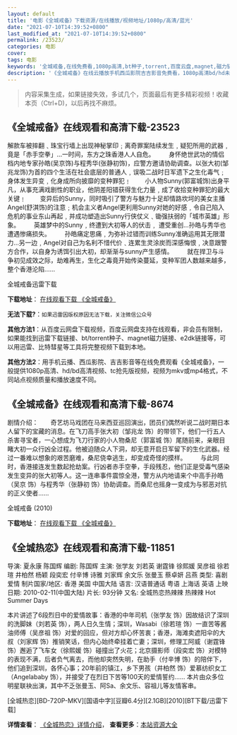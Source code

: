 ```yaml
---
layout: default
title: '电影《全城戒备》下载资源/在线播放/视频地址/1080p/高清/蓝光'
date: "2021-07-10T14:39:52+0800"
last_modified_at: "2021-07-10T14:39:52+0800"
permalink: /23523/
categories: 电影
cover:
tags: 电影
keywords: '全城戒备,在线免费看,1080p高清,bt种子,torrent,百度云盘,magnet,磁力链,迅雷下载资源'
description: '《全城戒备》在线云播放手机西瓜影院吉吉影音免费看，1080p高清bd/hd未删减完整版和tc抢先枪版，mkv/mp4格式，附带bt/torrent种子、magnet/磁力链、百度云盘、网盘资源迅雷下载链接'
---
```


>内容采集生成，如果链接失效，多试几个，页面最后有更多精彩视频！收藏本页（Ctrl+D)，以后再找不麻烦。


## 《全城戒备》在线观看和高清下载-23523

解款车被摔翻﹑珠宝行墙上出现神秘掌印﹔离奇罪案陆续发生﹐疑犯所用的武器﹐竟是「赤手空拳」&hellip;一时间，东方之珠香港人人自危。 　　身怀绝世武功的情侣档内地专家孙皓(吴京饰)与程秀华(张静初饰)，应警方邀请协助调查。以张大初(邹兆龙饰)为首的四个生活在社会底层的普通人﹐误吸二战时日军遗下之生化毒气﹔身体发生异变﹐化身成所向披靡的变种罪犯﹗ 　　小人物Sunny(郭富城饰)出身平凡，从事充满戏剧性的职业，他阴差阳错获得生化力量﹐成了收拾变种罪犯的最大关键﹗ 　　变异后的Sunny，同时吸引了警方与魅力十足却情路坎坷的美女主播Angel(舒淇饰)的注意﹔机会主义者Angel更利用Sunny对她的好感﹐令自己陷入危机的事业东山再起﹐并成功塑造出Sunny行侠仗义﹑锄强扶弱的「城市英雄」形象。 　　英雄梦中的Sunny﹐终遭到大初等人的伏击﹐ 遭受重创…孙皓与秀华也遭遇惨痛损失。 　　孙皓痛定思痛﹐为弥补过错而训练Sunny准确运用其无限潜力&hellip;另一边﹐Angel对自己为名利不惜代价﹑连累生灵涂炭而深感悔恨﹐决意跟警方合作，以自身为诱饵引出大初，却渐渐与sunny产生感情。 　　就在捍卫与斗争初见成效之际，劫难再生，生化之毒竟开始传染蔓延，变种军团人数越来越多，整个香港沦陷&hellip;…


全城戒备迅雷下载

**下载地址**： [在线观看下载 《全城戒备》](https://www.993dy.com//vod-detail-id-24665.html) 


**无法下载?**：`如果迅雷因版权原因无法下载，关注微信公众号 `

**其他方法1**：从百度云网盘下载视频，百度云网盘支持在线观看，非会员有限制，如果能找到迅雷下载链接、bt/torrent种子、magnet磁力链接、e2dk链接等，可以用迅雷、比特彗星等工具将完整视频下载到本地。

**其他方法2**：用手机云播、西瓜影院、吉吉影音等在线免费观看《全城戒备》，一般提供1080p高清、hd/bd高清视频、tc抢先版视频，视频为mkv或mp4格式，不同站点视频质量和播放速度不同。


## 《全城戒备》在线观看和高清下载-8674

剧情介绍：　　奇艺坊马戏团在马来西亚巡回演出，团员们偶然听说二战时期日本人留下的宝藏的消息。在飞刀高手张大初（邹兆龙 饰）的带领下，他们一行五人杀害寻宝者，一心想成为飞刀行家的小人物桑尼（郭富城 饰）尾随前来，亲眼目睹大初一众行凶全过程。他被迫随众人下洞，却无意开启日军留下的生化武器。经过一番难以想象的艰苦磨难，桑尼侥幸逃生，却变成奇怪的摸样。 　　与此同时，香港接连发生数起抢劫案。行凶者赤手空拳，手段残忍，他们正是受毒气感染发生变异的张大初等人。这一连串事件震惊全港，警方从内地请来个中高手孙皓（吴京 饰）与程秀华（张静初 饰）协助调查。而桑尼也摇身一变成为与邪恶对抗的正义使者……


全城戒备 (2010)

**下载地址**： [在线观看下载 《全城戒备》](https://www.btbtdy.me/btdy/dy10615.html) 


## 《全城热恋》在线观看和高清下载-11851

导演: 夏永康 陈国辉 编剧: 陈国辉 主演: 张学友 刘若英 谢霆锋 徐熙媛 吴彦祖 徐若瑄 井柏然 杨颖 段奕宏 付辛博 诗雅 刘家辉 余文乐 张曼玉 蔡卓妍 吕燕 类型: 喜剧 爱情 制片国家/地区: 香港 美国 中国大陆 语言: 汉语普通话 粤语 上海话 英语 上映日期: 2010-02-11(中国大陆) 片长: 93分钟 又名: 全城热恋热辣辣 热辣辣 Hot Summer Days

本片讲述了6段烈日中的爱情故事：香港的中年司机（张学友 饰）因故结识了深圳的洗脚妹（刘若英 饰），两人日久生情；深圳，Wasabi（徐若瑄 饰）一直苦等酱油师傅（吴彦祖 饰）对爱的回应，但对方却心怀苦衷；香港，海滩卖遮阳伞的大叔（刘家辉 饰）推销笑话，但内心始终牵挂着亡妻；深圳，修理工阿威（谢霆锋 饰）邂逅了飞车女（徐熙媛 饰）碰撞出了火花；北京摄影师（段奕宏 饰）对模特的表现不满，后者负气离去，而他却突然失明，在助手（付辛博 饰）的陪伴下，他们追到深圳，各怀心事；20年前的镇江，乡下男孩（井柏然 饰）爱慕纺织女工（Angelababy 饰），并接受了在烈日下苦等100天的爱情誓约…… 本片由众多位明星联袂出演，其中不乏张曼玉、阿Sa、余文乐、容祖儿等友情客串。


[全城热恋][BD-720P-MKV][国语中字][豆瓣6.4分][2.1GB][2010][BT下载/迅雷下载]

**详情查看**： [《全城热恋》详情介绍](/movie/11851/)， **查看更多**：[本站资源大全](/movie/t/all/)

